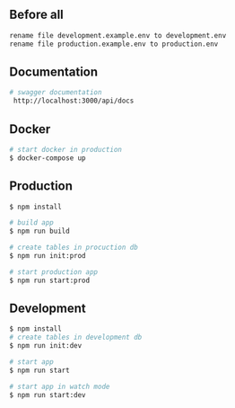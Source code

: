 ## Before all

```bash
rename file development.example.env to development.env
rename file production.example.env to production.env
```

## Documentation

```bash
# swagger documentation
 http://localhost:3000/api/docs
```

## Docker

```bash
# start docker in production
$ docker-compose up
```

## Production

```bash
$ npm install

# build app
$ npm run build

# create tables in procuction db
$ npm run init:prod

# start production app
$ npm run start:prod
```

## Development

```bash
$ npm install
# create tables in development db
$ npm run init:dev

# start app
$ npm run start

# start app in watch mode
$ npm run start:dev
```
